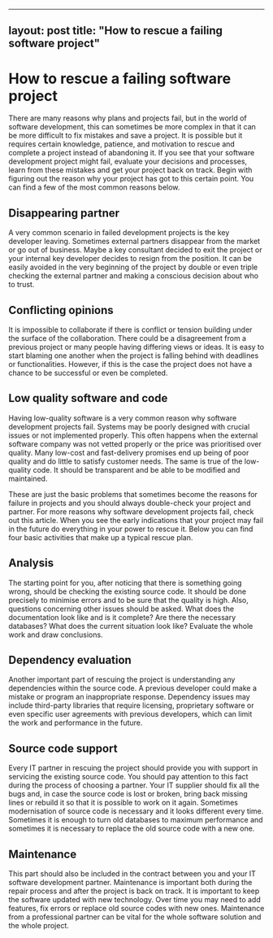 ---
layout: post
title:  "How to rescue a failing software project"
-----

# How to rescue a failing software project

There are many reasons why plans and projects fail, but in the world of software development, this can sometimes be more complex in that it can be more difficult to fix mistakes and save a project. It is possible but it requires certain knowledge, patience, and motivation to rescue and complete a project instead of abandoning it. If you see that your software development project might fail, evaluate your decisions and processes, learn from these mistakes and get your project back on track. Begin with figuring out the reason why your project has got to this certain point. You can find a few of the most common reasons below.


## Disappearing partner
A very common scenario in failed development projects is the key developer leaving. Sometimes external partners disappear from the market or go out of business. Maybe a key consultant decided to exit the project or your internal key developer decides to resign from the position. It can be easily avoided in the very beginning of the project by double or even triple checking the external partner and making a conscious decision about who to trust.

## Conflicting opinions
It is impossible to collaborate if there is conflict or tension building under the surface of the collaboration. There could be a disagreement from a previous project or many people having differing views or ideas. It is easy to start blaming one another when the project is falling behind with deadlines or functionalities. However, if this is the case the project does not have a chance to be successful or even be completed.

## Low quality software and code
Having low-quality software is a very common reason why software development projects fail. Systems may be poorly designed with crucial issues or not implemented properly. This often happens when the external software company was not vetted properly or the price was prioritised over quality. Many low-cost and fast-delivery promises end up being of poor quality and do little to satisfy customer needs. The same is true of the low-quality code. It should be transparent and be able to be modified and maintained.

These are just the basic problems that sometimes become the reasons for failure in projects and you should always double-check your project and partner. For more reasons why software development projects fail, check out this article. When you see the early indications that your project may fail in the future do everything in your power to rescue it. Below you can find four basic activities that make up a typical rescue plan.

## Analysis
The starting point for you, after noticing that there is something going wrong, should be checking the existing source code. It should be done precisely to minimise errors and to be sure that the quality is high. Also, questions concerning other issues should be asked. What does the documentation look like and is it complete? Are there the necessary databases? What does the current situation look like? Evaluate the whole work and draw conclusions.

## Dependency evaluation
Another important part of rescuing the project is understanding any dependencies within the source code. A previous developer could make a mistake or program an inappropriate response. Dependency issues may include third-party libraries that require licensing, proprietary software or even specific user agreements with previous developers, which can limit the work and performance in the future.

## Source code support
Every IT partner in rescuing the project should provide you with support in servicing the existing source code. You should pay attention to this fact during the process of choosing a partner. Your IT supplier should fix all the bugs and, in case the source code is lost or broken, bring back missing lines or rebuild it so that it is possible to work on it again. Sometimes modernisation of source code is necessary and it looks different every time. Sometimes it is enough to turn old databases to maximum performance and sometimes it is necessary to replace the old source code with a new one.

## Maintenance
This part should also be included in the contract between you and your IT software development partner. Maintenance is important both during the repair process and after the project is back on track. It is important to keep the software updated with new technology. Over time you may need to add features, fix errors or replace old source codes with new ones. Maintenance from a professional partner can be vital for the whole software solution and the whole project.

